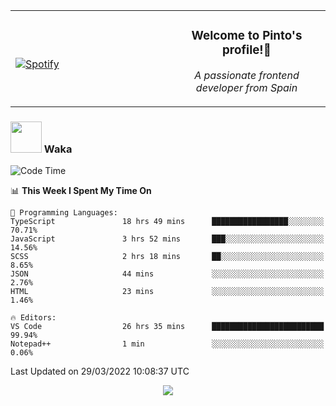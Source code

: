 <table width="100%" align="center"> 
  <tr>
  <td width="50%">
      
&nbsp; <br> [![Spotify](https://novatorem-zeta-rust.vercel.app/api/spotify)](https://open.spotify.com/user/novatorem-zeta-rust)

  </td>
  <td width="50%">
    <h3 align="center">Welcome to Pinto's profile!👋</h3>
    <p align="center"><em>A passionate frontend developer from Spain</em></p>
  </td>
  </table>

### <img src="https://media.giphy.com/media/VgCDAzcKvsR6OM0uWg/giphy.gif" width="50"> Waka

  <!--START_SECTION:waka-->
![Code Time](http://img.shields.io/badge/Code%20Time-202%20hrs%2047%20mins-blue)

📊 **This Week I Spent My Time On** 

```text
💬 Programming Languages: 
TypeScript               18 hrs 49 mins      █████████████████░░░░░░░░   70.71% 
JavaScript               3 hrs 52 mins       ███░░░░░░░░░░░░░░░░░░░░░░   14.56% 
SCSS                     2 hrs 18 mins       ██░░░░░░░░░░░░░░░░░░░░░░░   8.65% 
JSON                     44 mins             ░░░░░░░░░░░░░░░░░░░░░░░░░   2.76% 
HTML                     23 mins             ░░░░░░░░░░░░░░░░░░░░░░░░░   1.46%

🔥 Editors: 
VS Code                  26 hrs 35 mins      █████████████████████████   99.94% 
Notepad++                1 min               ░░░░░░░░░░░░░░░░░░░░░░░░░   0.06%

```


 Last Updated on 29/03/2022 10:08:37 UTC
<!--END_SECTION:waka-->

<div align="center">
<img src="https://github-readme-stats-gilt-tau.vercel.app/api/top-langs/?username=pinto-hub&layout=compact&theme=dracula" />
</div>
